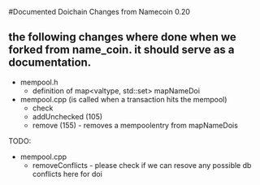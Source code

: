 #Documented Doichain Changes from Namecoin 0.20

## the following changes where done when we forked from name_coin. it should serve as a documentation.

- mempool.h 
	- definition of map<valtype, std::set<uint256>> mapNameDoi
- mempool.cpp (is called when a transaction hits the mempool) 
	- check 
	- addUnchecked (105)
	- remove (155) - removes a mempoolentry from mapNameDois
	
	
	
TODO:
- mempool.cpp 
	- removeConflicts - please check if we can resove any possible db conflicts here for doi
	
	